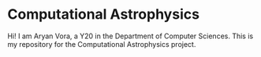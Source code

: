 # Computational Astrophysics
Hi!
I am Aryan Vora, a Y20 in the Department of Computer Sciences.
This is my repository for the Computational Astrophysics project.
